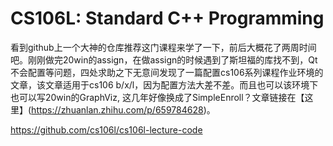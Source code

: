 # CS106L: Standard C++ Programming

看到github上一个大神的仓库推荐这门课程来学了一下，前后大概花了两周时间吧。刚刚做完20win的assign，在做assign的时候遇到了斯坦福的库找不到，Qt不会配置等问题，四处求助之下无意间发现了一篇配置cs106系列课程作业环境的文章，该文章适用于cs106 b/x/l，因为配置方法大差不差。而且也可以该环境下也可以写20win的GraphViz, 这几年好像换成了SimpleEnroll？文章链接在【这里】(https://zhuanlan.zhihu.com/p/659784628)。

https://github.com/cs106l/cs106l-lecture-code